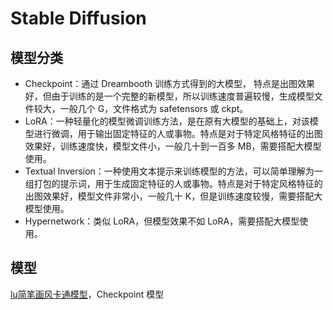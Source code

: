 # Stable Diffusion

## 模型分类

- Checkpoint：通过 Dreambooth 训练方式得到的大模型， 特点是出图效果好，但由于训练的是一个完整的新模型，所以训练速度普遍较慢，生成模型文件较大，一般几个 G，文件格式为 safetensors 或 ckpt。
- LoRA：一种轻量化的模型微调训练方法，是在原有大模型的基础上，对该模型进行微调，用于输出固定特征的人或事物。特点是对于特定风格特征的出图效果好，训练速度快，模型文件小，一般几十到一百多 MB，需要搭配大模型使用。
- Textual Inversion：一种使用文本提示来训练模型的方法，可以简单理解为一组打包的提示词，用于生成固定特征的人或事物。特点是对于特定风格特征的出图效果好，模型文件非常小，一般几十 K，但是训练速度较慢，需要搭配大模型使用。
- Hypernetwork：类似 LoRA，但模型效果不如 LoRA，需要搭配大模型使用。

## 模型

[lu简笔画风卡通模型](https://www.liblib.art/modelinfo/ca94dc34ff0c4d2fbf1f0ad4e62ac5fc)，Checkpoint 模型
